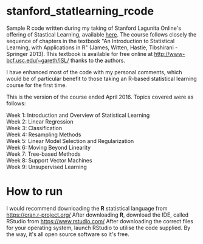 # stanford_statlearning_rcode

Sample R code written during my taking of Stanford Lagunita Online's offering of Stastical Learning, available <a href="https://lagunita.stanford.edu/courses/HumanitiesSciences/StatLearning/Winter2016/info">here</a>. The course follows closely the sequence of chapters in the textbook "An Introduction to Statistical Learning, with Applications in R" (James, Witten, Hastie, Tibshirani - Springer 2013). This textbook is available for free online at http://www-bcf.usc.edu/~gareth/ISL/ thanks to the authors.

I have enhanced most of the code with my personal comments, which would be of particular benefit to those taking an R-based statistical learning course for the first time.

This is the version of the course ended April 2016. Topics covered were as follows:</br> 

Week 1: Introduction and Overview of Statistical Learning</br> 
Week 2: Linear Regression</br> 
Week 3: Classification</br> 
Week 4: Resampling Methods</br>
Week 5: Linear Model Selection and Regularization</br> 
Week 6: Moving Beyond Linearity</br>
Week 7: Tree-based Methods</br> 
Week 8: Support Vector Machines</br>
Week 9: Unsupervised Learning</br>

# How to run

I would recommend downloading the <strong>R</strong> statistical language from https://cran.r-project.org/
After downloading <strong>R</strong>, download the IDE, called RStudio from https://www.rstudio.com/
After downloading the correct files for your operating system, launch RStudio to utilise the code supplied. By the way, it's all open source software so it's free.

